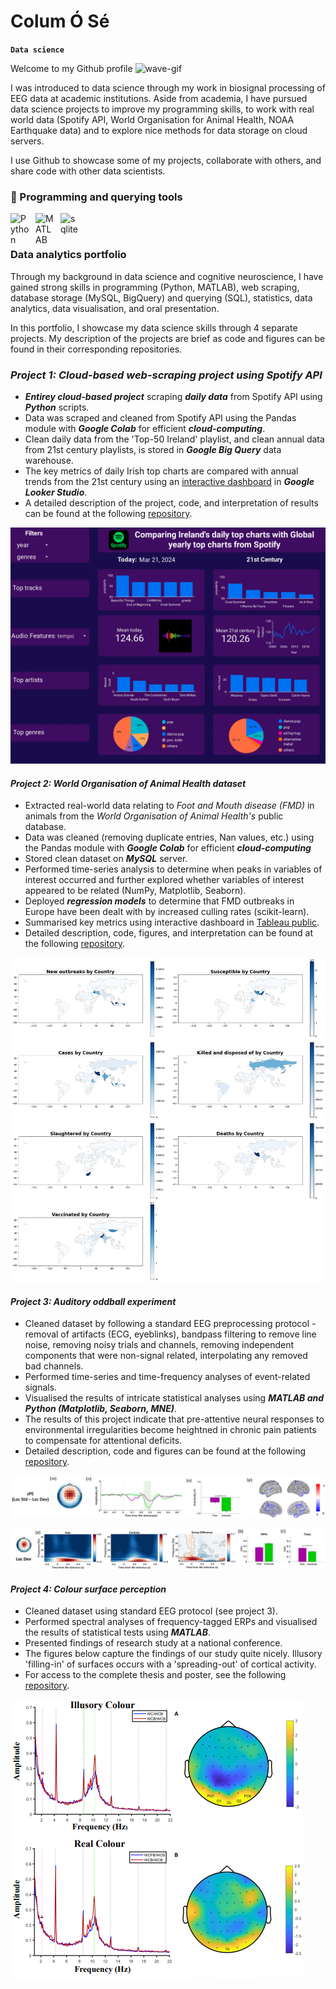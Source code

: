 # Colum Ó Sé

**`Data science`**

Welcome to my Github profile ![wave-gif](https://cdn.jsdelivr.net/gh/Readme-Workflows/Readme-Icons@main/icons/gifs/wave.gif)

I was introduced to data science through my work in biosignal processing of EEG data at academic institutions. Aside from academia, I have pursued data science projects to improve my programming skills, to work with real world data (Spotify API,  World Organisation for Animal Health, NOAA Earthquake data) and to explore nice methods for data storage on cloud servers.

I use Github to showcase some of my projects, collaborate with others, and share code with other data scientists.

### 🧰 Programming and querying tools

<img align="left" alt="Python" width="30px" style="padding-right:10px;" src="https://cdn.jsdelivr.net/gh/devicons/devicon/icons/python/python-plain.svg" />
<img align="left" alt="MATLAB" width="30px" style="padding-right:10px;" src="https://cdn.jsdelivr.net/gh/devicons/devicon/icons/matlab/matlab-original.svg" />
<img align="left" alt="sqlite" width="30px" style="padding-right:10px;" src="https://cdn.jsdelivr.net/gh/devicons/devicon/icons/sqlite/sqlite-original.svg" />
<br />

#

### Data analytics portfolio
Through my background in data science and cognitive neuroscience, I have gained strong skills in programming (Python, MATLAB), web scraping, database storage (MySQL, BigQuery) and querying (SQL), statistics, data analytics, data visualisation, and oral presentation.

In this portfolio, I showcase my data science skills through 4 separate projects. My description of the projects are brief as code and figures can be found in their corresponding repositories.

### *Project 1: Cloud-based web-scraping project using Spotify API*
* ***Entirey cloud-based project*** scraping ***daily data*** from Spotify API using ***Python*** scripts.
* Data was scraped and cleaned from Spotify API using the Pandas module with ***Google Colab*** for efficient ***cloud-computing***.
* Clean daily data from the 'Top-50 Ireland' playlist, and clean annual data from 21st century playlists, is stored in ***Google Big Query*** data warehouse.
* The key metrics of daily Irish top charts are compared with annual trends from the 21st century using an [interactive dashboard](https://lookerstudio.google.com/reporting/89c6378a-f65c-40d0-b712-72041bbcd563) in ***Google Looker Studio***.
* A detailed description of the project, code, and interpretation of results can be found at the following [repository](https://github.com/columose/Spotify-API/blob/d85f87640ab00f4edf8d388ffddec082292d8064/README.md).

![Dashboard](https://github.com/columose/Spotify-API/blob/c4cdf184cf44efd278bfab140fcb2f333473ca25/Images/Spotify%20API%20dashboard.png)

#### *Project 2: World Organisation of Animal Health dataset*
* Extracted real-world data relating to *Foot and Mouth disease (FMD)* in animals from the *World Organisation of Animal Health's* public database.
* Data was cleaned (removing duplicate entries, Nan values, etc.) using the Pandas module with ***Google Colab*** for efficient ***cloud-computing***
* Stored clean dataset on ***MySQL*** server.
* Performed time-series analysis to determine when peaks in variables of interest occurred and further explored whether variables of interest appeared to be related (NumPy, Matplotlib, Seaborn).
* Deployed ***regression models*** to determine that FMD outbreaks in Europe have been dealt with by increased culling rates (scikit-learn).
* Summarised key metrics using interactive dashboard in [Tableau public](https://public.tableau.com/app/profile/colum.s./viz/WOAHFMDproject/Dashboard).
* Detailed description, code, figures, and interpretation can be found at the following [repository](https://github.com/columose/WOAH-FMD-dataset.git).

![figure](https://github.com/columose/columose/blob/dfbabc4dfc11d6944f8f3095c20bf3398ad27f21/Github%20figures/Choropleth%20original.png)


#### *Project 3: Auditory oddball experiment*
* Cleaned dataset by following a standard EEG preprocessing protocol - removal of artifacts (ECG, eyeblinks), bandpass filtering to remove line noise, removing noisy trials and channels, removing independent components that were non-signal related, interpolating any removed bad channels.
* Performed time-series and time-frequency analyses of event-related signals.
* Visualised the results of intricate statistical analyses using ***MATLAB and Python (Matplotlib, Seaborn, MNE)***.
* The results of this project indicate that pre-attentive neural responses to environmental irregularities become heightned in chronic pain patients to compensate for attentional deficits.
* Detailed description, code and figures can be found at the following [repository](https://github.com/columose/Chronic-Pain-Project.git).

![figure](https://github.com/columose/columose/blob/8ad6cd6b904a5fcb0a8c0192ecebb4ee1c83f5e4/Github%20figures/Oddball%20time-domain.png)

![figure](https://github.com/columose/columose/blob/aa0001208ff6838ab751deaa0b7fb6cf3548dee2/Github%20figures/Oddball%20time-freq.png)

#### *Project 4: Colour surface perception*
* Cleaned dataset using standard EEG protocol (see project 3).
* Performed spectral analyses of frequency-tagged ERPs and visualised the results of statistical tests using ***MATLAB***.
* Presented findings of research study at a national conference.
* The figures below capture the findings of our study quite nicely. Illusory 'filling-in' of surfaces occurs with a 'spreading-out' of cortical activity. 
* For access to the complete thesis and poster, see the following [repository](https://github.com/columose/Colour-Perception.git). 

![figure](https://github.com/columose/columose/blob/bd11dc061999938ed605dfc0232e398c65ec407b/Github%20figures/Colour%20perception.png)
















